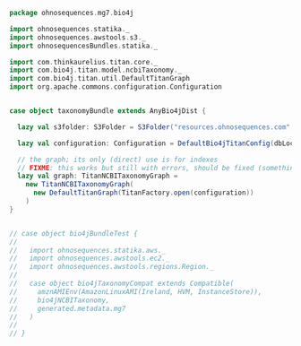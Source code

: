 
```scala
package ohnosequences.mg7.bio4j

import ohnosequences.statika._
import ohnosequences.awstools.s3._
import ohnosequencesBundles.statika._

import com.thinkaurelius.titan.core._
import com.bio4j.titan.model.ncbiTaxonomy._
import com.bio4j.titan.util.DefaultTitanGraph
import org.apache.commons.configuration.Configuration


case object taxonomyBundle extends AnyBio4jDist {

  lazy val s3folder: S3Folder = S3Folder("resources.ohnosequences.com", "16s/bio4j-taxonomy/")

  lazy val configuration: Configuration = DefaultBio4jTitanConfig(dbLocation)

  // the graph; its only (direct) use is for indexes
  // FIXME: this works but still with errors, should be fixed (something about transactions)
  lazy val graph: TitanNCBITaxonomyGraph =
    new TitanNCBITaxonomyGraph(
      new DefaultTitanGraph(TitanFactory.open(configuration))
    )
}


// case object bio4jBundleTest {
//
//   import ohnosequences.statika.aws._
//   import ohnosequences.awstools.ec2._
//   import ohnosequences.awstools.regions.Region._
//
//   case object bio4jTaxonomyCompat extends Compatible(
//     amznAMIEnv(AmazonLinuxAMI(Ireland, HVM, InstanceStore)),
//     bio4jNCBITaxonomy,
//     generated.metadata.mg7
//   )
//
// }

```




[main/scala/mg7/bio4j/bundle.scala]: bundle.scala.md
[main/scala/mg7/bio4j/taxonomyTree.scala]: taxonomyTree.scala.md
[main/scala/mg7/bio4j/titanTaxonomyTree.scala]: titanTaxonomyTree.scala.md
[main/scala/mg7/csv.scala]: ../csv.scala.md
[main/scala/mg7/data.scala]: ../data.scala.md
[main/scala/mg7/dataflow.scala]: ../dataflow.scala.md
[main/scala/mg7/dataflows/full.scala]: ../dataflows/full.scala.md
[main/scala/mg7/dataflows/noFlash.scala]: ../dataflows/noFlash.scala.md
[main/scala/mg7/loquats/1.flash.scala]: ../loquats/1.flash.scala.md
[main/scala/mg7/loquats/2.split.scala]: ../loquats/2.split.scala.md
[main/scala/mg7/loquats/3.blast.scala]: ../loquats/3.blast.scala.md
[main/scala/mg7/loquats/4.assign.scala]: ../loquats/4.assign.scala.md
[main/scala/mg7/loquats/5.merge.scala]: ../loquats/5.merge.scala.md
[main/scala/mg7/loquats/6.count.scala]: ../loquats/6.count.scala.md
[main/scala/mg7/loquats/7.stats.scala]: ../loquats/7.stats.scala.md
[main/scala/mg7/loquats/8.summary.scala]: ../loquats/8.summary.scala.md
[main/scala/mg7/package.scala]: ../package.scala.md
[main/scala/mg7/parameters.scala]: ../parameters.scala.md
[main/scala/mg7/referenceDB.scala]: ../referenceDB.scala.md
[test/scala/mg7/counts.scala]: ../../../../test/scala/mg7/counts.scala.md
[test/scala/mg7/lca.scala]: ../../../../test/scala/mg7/lca.scala.md
[test/scala/mg7/pipeline.scala]: ../../../../test/scala/mg7/pipeline.scala.md
[test/scala/mg7/taxonomy.scala]: ../../../../test/scala/mg7/taxonomy.scala.md